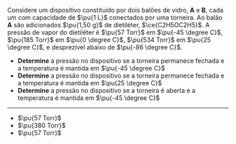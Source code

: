 Considere um dispositivo constituído por dois balões de vidro, **A** e **B**, cada um com capacidade de $\pu{1 L}$ conectados por uma torneira. Ao balão **A** são adicionados $\pu{1,50 g}$ de dietiléter, $\ce{C2H5OC2H5}$. A pressão de vapor do dietiléter é $\pu{57 Torr}$ em $\pu{-45 \degree C}$, $\pu{185 Torr}$ em  $\pu{0 \degree C}$, $\pu{534 Torr}$ em $\pu{25 \degree C}$, e desprezível abaixo de $\pu{-86 \degree C}$. 


- **Determine** a pressão no dispositivo se a torneira permanece fechada e a temperatura é mantida em $\pu{-45 \degree C}$
- **Determine** a pressão no dispositivo se a torneira permanece fechada e a temperatura é mantida em $\pu{25 \degree C}$
- **Determine** a pressão no dispositivo se a torneira é aberta e a temperatura é mantida em $\pu{-45 \degree C}$

---

- $\pu{57 Torr}$
- $\pu{380 Torr}$
- $\pu{57 Torr}$

